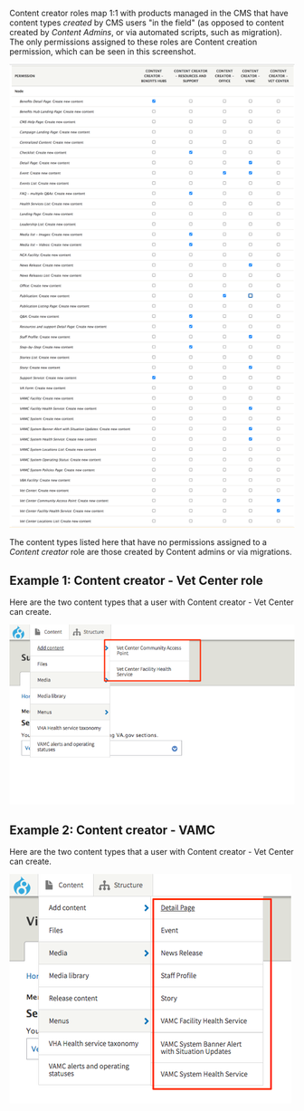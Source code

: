 Content creator roles map 1:1 with products managed in the CMS that have content types _created_ by CMS users "in the field" (as opposed to content created by _Content Admins_, or via automated scripts, such as migration). The only permissions assigned to these roles are Content creation permission, which can be seen in this screenshot.

![Content creator roles](Permissions_filtered_by_modules___VA_gov_CMS.png)

The content types listed here that have no permissions assigned to a _Content creator_ role are those created by Content admins or via migrations.


## Example 1: Content creator -  Vet Center role

Here are the two content types that a user with Content creator - Vet Center can create.

![Content creator - vet center](content-creator-vet-center.png)

## Example 2: Content creator -  VAMC

Here are the two content types that a user with Content creator - Vet Center can create.

![Content creator - VAMC](content-creator-vamc-content-types.png)
